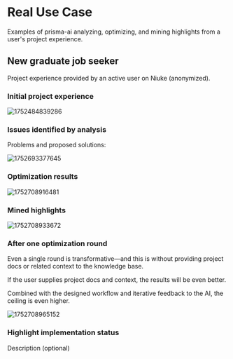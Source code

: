 # Real Use Case

Examples of prisma-ai analyzing, optimizing, and mining highlights from a user's project experience.

## New graduate job seeker

Project experience provided by an active user on Niuke (anonymized).

### Initial project experience

![1752484839286](image/用例：1、项目经验/1752484839286.png)

### Issues identified by analysis

Problems and proposed solutions:
<br>

![1752693377645](image/用例：1、项目经验/1752693377645.png)

### Optimization results

![1752708916481](image/用例：1、项目经验/1752708916481.png)

### Mined highlights

![1752708933672](image/用例：1、项目经验/1752708933672.png)

### After one optimization round

Even a single round is transformative—and this is without providing project docs or related context to the knowledge base.
<br>

If the user supplies project docs and context, the results will be even better.
<br>

Combined with the designed workflow and iterative feedback to the AI, the ceiling is even higher.

![1752708965152](image/用例：1、项目经验/1752708965152.png)
### Highlight implementation status

Description (optional)
